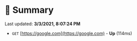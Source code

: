 # 📖 Summary
Last updated: **3/3/2021, 8:07:24 PM**

- `GET` [https://google.com](https://google.com) - **Up** (114ms)
